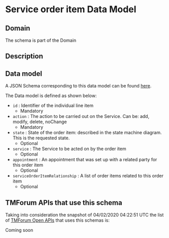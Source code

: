 # Service order item Data Model

## Domain

The  schema is part of the  Domain

## Description



## Data model

A JSON Schema corresponding to this data model can be found
[here](https://github.com/tmforum-rand/schemas/blob/candidates/Service/ServiceOrderItem.schema.json).

The Data model is defined as shown below:
- `id` : Identifier of the individual line item
  - Mandatory
- `action` : The action to be carried out on the Service. Can be: add, modify, delete, noChange
  - Mandatory
- `state` : State of the order item: described in the state machine diagram. This is the requested state.
  - Optional
- `service` : The Service to be acted on by the order item
  - Optional
- `appointment` : An appointment that was set up with a related party for this order item
  - Optional
- `serviceOrderItemRelationship` : A list of order items related to this order item
  - Optional




## TMForum APIs that use this schema

Taking into consideration the snapshot of 04/02/2020 04:22:51 UTC the list of [TMForum Open APIs](https://www.tmforum.org/open-apis/) that uses this schemas is:

Coming soon